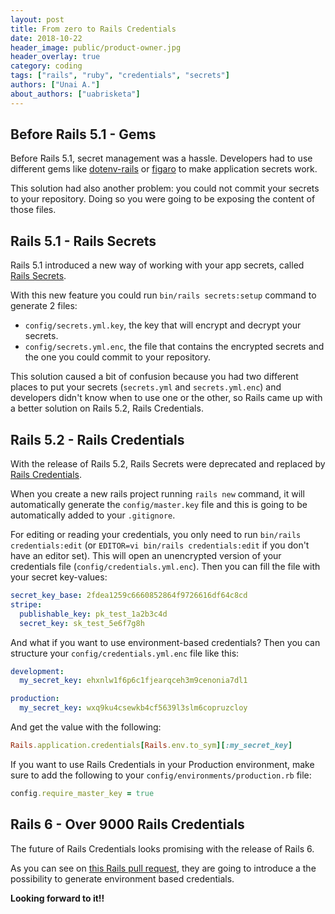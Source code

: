```yaml
---
layout: post
title: From zero to Rails Credentials
date: 2018-10-22
header_image: public/product-owner.jpg
header_overlay: true
category: coding
tags: ["rails", "ruby", "credentials", "secrets"]
authors: ["Unai A."]
about_authors: ["uabrisketa"]
---
```


## Before Rails 5.1 - Gems

Before Rails 5.1, secret management was a hassle. Developers had to use different gems like [dotenv-rails](https://github.com/bkeepers/dotenv) or [figaro](https://github.com/laserlemon/figaro) to make application secrets work.

This solution had also another problem: you could not commit your secrets to your repository. Doing so you were going to be exposing the content of those files.

## Rails 5.1 - Rails Secrets

Rails 5.1 introduced a new way of working with your app secrets, called [Rails Secrets](https://guides.rubyonrails.org/5_1_release_notes.html#encrypted-secrets).

With this new feature you could run `bin/rails secrets:setup` command to generate 2 files:

* `config/secrets.yml.key`, the key that will encrypt and decrypt your secrets.
* `config/secrets.yml.enc`, the file that contains the encrypted secrets and the one you could commit to your repository.

This solution caused a bit of confusion because you had two different places to put your secrets (`secrets.yml` and `secrets.yml.enc`) and developers didn't know when to use one or the other, so Rails came up with a better solution on Rails 5.2, Rails Credentials.

## Rails 5.2 - Rails Credentials

With the release of Rails 5.2, Rails Secrets were deprecated and replaced by [Rails Credentials](https://guides.rubyonrails.org/5_2_release_notes.html#credentials).

When you create a new rails project running `rails new` command, it will automatically generate the `config/master.key` file and this is going to be automatically added to your `.gitignore`.

For editing or reading your credentials, you only need to run `bin/rails credentials:edit` (or `EDITOR=vi bin/rails credentials:edit` if you don't have an editor set). This will open an unencrypted version of your credentials file (`config/credentials.yml.enc`). Then you can fill the file with your secret key-values:

```yml
secret_key_base: 2fdea1259c6660852864f9726616df64c8cd
stripe:
  publishable_key: pk_test_1a2b3c4d
  secret_key: sk_test_5e6f7g8h
```

And what if you want to use environment-based credentials? Then you can structure your `config/credentials.yml.enc` file like this:

```yml
development:
  my_secret_key: ehxnlw1f6p6c1fjearqceh3m9cenonia7dl1

production:
  my_secret_key: wxq9ku4csewkb4cf5639l3slm6copruzcloy
```

And get the value with the following:

```ruby
Rails.application.credentials[Rails.env.to_sym][:my_secret_key]
```

If you want to use Rails Credentials in your Production environment, make sure to add the following to your `config/environments/production.rb` file:

```ruby
config.require_master_key = true
```

## Rails 6 - Over 9000 Rails Credentials

The future of Rails Credentials looks promising with the release of Rails 6.

As you can see on [this Rails pull request](https://github.com/rails/rails/pull/33521), they are going to introduce a the possibility to generate environment based credentials.

**Looking forward to it!!**
